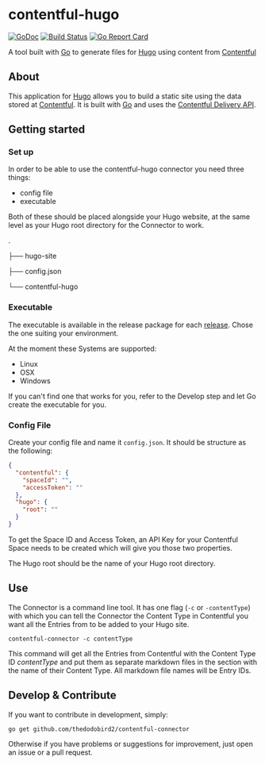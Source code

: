 # contentful-hugo

[![GoDoc](https://godoc.org/github.com/thedodobird2/contentful-hugo?status.svg)](https://godoc.org/github.com/thedodobird2/contentful-hugo)
[![Build Status](https://travis-ci.org/thedodobird2/contentful-hugo.svg?branch=master)](https://travis-ci.org/thedodobird2/contentful-hugo)
[![Go Report Card](https://goreportcard.com/badge/github.com/thedodobird2/contentful-hugo)](https://goreportcard.com/report/github.com/thedodobird2/contentful-hugo)

A tool built with [Go](https://github.com/golang/go) to generate files for [Hugo](https://github.com/gohugoio/hugo)
using content from [Contentful](https://www.contentful.com/)

## About

This application for [Hugo](https://github.com/gohugoio/hugo) allows you to build a static site using the data stored at
[Contentful](https://www.contentful.com/). It is built with [Go](https://github.com/golang/go) and uses the
[Contentful Delivery API](https://www.contentful.com/developers/docs/references/content-delivery-api/).

## Getting started

### Set up

In order to be able to use the contentful-hugo connector you need three things:
* config file
* executable

Both of these should be placed alongside your Hugo website, at the same level as your Hugo root directory for the Connector to work.

.

├── hugo-site

├── config.json

└── contentful-hugo

### Executable

The executable is available in the release package for each [release](https://github.com/thedodobird2/contentful-hugo/releases).
Chose the one suiting your environment.

At the moment these Systems are supported:
* Linux
* OSX
* Windows

If you can't find one that works for you, refer to the Develop step and let Go create the executable for you.

### Config File

Create your config file and name it `config.json`. It should be structure as the following:

```json
{
  "contentful": {
    "spaceId": "",
    "accessToken": ""
  },
  "hugo": {
    "root": ""
  }
}
```

To get the Space ID and Access Token, an API Key for your Contentful Space needs to be created which will give you those
two properties.

The Hugo root should be the name of your Hugo root directory.

## Use
The Connector is a command line tool. It has one flag (`-c` or `-contentType`) with which you can tell the Connector the
Content Type in Contentful you want all the Entries from to be added to your Hugo site.

```$bash
contentful-connector -c contentType
```

This command will get all the Entries from Contentful with the Content Type ID _contentType_ and put them as separate
markdown files in the section with the name of their Content Type. All markdown file names will be Entry IDs.

## Develop & Contribute

If you want to contribute in development, simply:
```$bash
go get github.com/thedodobird2/contentful-connector
```

Otherwise if you have problems or suggestions for improvement, just open an issue or a pull request.